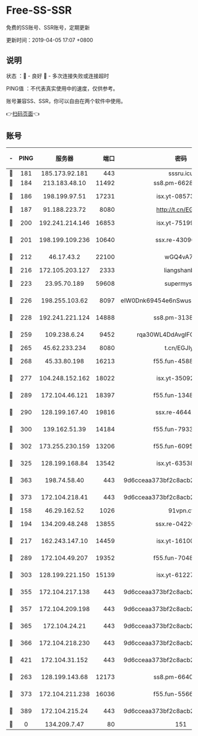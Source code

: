 # Free-SS-SSR

免费的SS账号、SSR账号，定期更新

更新时间：2019-04-05 17:07 +0800

## 说明

状态     ：🙂 - 良好 🙁 - 多次连接失败或连接超时

PING值   ：不代表真实使用中的速度，仅供参考。

账号兼容SS、SSR，你可以自由在两个软件中使用。

👉[扫码页面](https://liesauer.github.io/Free-SS-SSR/)👈

## 账号

|-|PING|服务器|端口|密码|加密方式|区域|
|:----:|:----:|:-----:|-----:|:----:|:----:|:----:|
|🙂|181|185.173.92.181|443|sssru.icu|rc4-md5|RU|
|🙂|184|213.183.48.10|11492|ss8.pm-66285034|rc4-md5|RU|
|🙂|186|198.199.97.51|17231|isx.yt-08573999|aes-256-cfb|US|
|🙂|187|91.188.223.72|8080|http://t.cn/EGJIyrl|rc4-md5|RU|
|🙂|200|192.241.214.146|16853|isx.yt-75199880|aes-256-cfb|US|
|🙂|201|198.199.109.236|10640|ssx.re-43096758|aes-256-cfb|US|
|🙂|212|46.17.43.2|22100|wGQ4vA7D|aes-256-gcm|RU|
|🙂|216|172.105.203.127|2333|liangshanbo|chacha20|JP|
|🙂|223|23.95.70.189|59608|supermyssr|chacha20-ietf|US|
|🙂|226|198.255.103.62|8097|eIW0Dnk69454e6nSwuspv9DmS201tQ0D|aes-256-cfb|US|
|🙂|228|192.241.221.124|14888|ss8.pm-31382294|aes-256-cfb|US|
|🙂|259|109.238.6.24|9452|rqa30WL4DdAvgIFG6Fs3znzTa|aes-256-cfb|FR|
|🙂|265|45.62.233.234|8080|t.cn/EGJIyrl|rc4-md5|CA|
|🙂|268|45.33.80.198|16213|f55.fun-45880587|aes-256-cfb|US|
|🙂|277|104.248.152.162|18022|isx.yt-35092114|aes-256-cfb|SG|
|🙂|289|172.104.46.121|18397|f55.fun-13486304|aes-256-cfb|SG|
|🙂|290|128.199.167.40|19816|ssx.re-46441755|aes-256-cfb|SG|
|🙂|300|139.162.51.39|14184|f55.fun-79338147|aes-256-cfb|SG|
|🙂|302|173.255.230.159|13206|f55.fun-60953753|aes-256-cfb|US|
|🙂|325|128.199.168.84|13542|isx.yt-63538228|aes-256-cfb|SG|
|🙂|363|198.74.58.40|443|9d6cceaa373bf2c8acb22e60b6a58be6|aes-256-cfb|US|
|🙂|373|172.104.218.41|443|9d6cceaa373bf2c8acb22e60b6a58be6|aes-256-cfb|US|
|🙂|158|46.29.162.52|1026|91vpn.cf|rc4-md5|RU|
|🙂|194|134.209.48.248|13855|ssx.re-04220668|aes-256-cfb|US|
|🙂|217|162.243.147.10|14459|isx.yt-16100711|aes-256-cfb|US|
|🙂|289|172.104.49.207|19352|f55.fun-70481610|aes-256-cfb|SG|
|🙂|303|128.199.221.150|15139|isx.yt-61227174|aes-256-cfb|SG|
|🙂|355|172.104.217.138|443|9d6cceaa373bf2c8acb22e60b6a58be6|aes-256-cfb|US|
|🙂|357|172.104.209.198|443|9d6cceaa373bf2c8acb22e60b6a58be6|aes-256-cfb|US|
|🙂|365|172.104.24.21|443|9d6cceaa373bf2c8acb22e60b6a58be6|aes-256-cfb|US|
|🙂|366|172.104.218.230|443|9d6cceaa373bf2c8acb22e60b6a58be6|aes-256-cfb|US|
|🙂|421|172.104.31.152|443|9d6cceaa373bf2c8acb22e60b6a58be6|aes-256-cfb|US|
|🙁|263|128.199.143.68|12173|ss8.pm-66400443|aes-256-cfb|SG|
|🙁|373|172.104.211.238|16036|f55.fun-55663188|aes-256-cfb|US|
|🙁|389|172.104.215.24|443|9d6cceaa373bf2c8acb22e60b6a58be6|aes-256-cfb|US|
|🙁|0|134.209.7.47|80|151|chacha20|US|
